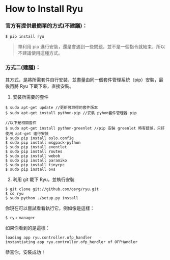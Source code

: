 # How to Install Ryu

### 官方有提供最簡單的方式(不建議)：
```shell
$ pip install ryu
```
> 單利用 pip 進行安裝，還是會遇到一些問題，並不是一個指令就結束，所以不建議使用這種方式。

### 方式二(建議)：
其方式，是將所需套件自行安裝，並盡量由同一個套件管理系統（pip）安裝，最後再將 Ryu 下載下來，直接安裝。

1. 安裝所需要的套件
```shell
$ sudo apt-get update //更新可取得的套件版本
$ sudo apt-get install python-pip //安裝 pyhon套件管理器 pip

//以下是相關套件
$ sudo apt-get install python-greenlet //pip 安裝 greenlet 時有錯誤，只好使用 apt-get 進行安裝
$ sudo pip install oslo.config
$ sudo pip install msgpack-python
$ sudo pip install eventlet
$ sudo pip install routes
$ sudo pip install webob
$ sudo pip install paramiko
$ sudo pip install tinyrpc
$ sudo pip install ovs
```

2. 利用 git 載下 Ryu，並執行安裝
```shell
$ git clone git://github.com/osrg/ryu.git 
$ cd ryu
$ sudo python ./setup.py install
```
你現在可以嘗試看看執行它，例如像是這樣：
```shell
$ ryu-manager
```
如果你看到的是這樣：
```shell
loading app ryu.controller.ofp_handler
instantiating app ryu.controller.ofp_hendler of OFPHandler
```
恭喜你，安裝成功！
